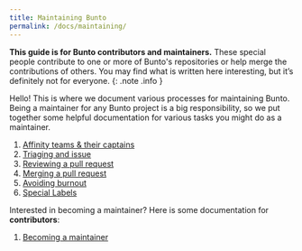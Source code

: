 ```yaml
---
title: Maintaining Bunto
permalink: /docs/maintaining/
---
```


**This guide is for Bunto contributors and maintainers.** These special people contribute to one or more of Bunto's repositories or help merge the contributions of others. You may find what is written here interesting, but it’s definitely not for everyone.
{: .note .info }

Hello! This is where we document various processes for maintaining Bunto. Being a maintainer for any Bunto project is a big responsibility, so we put together some helpful documentation for various tasks you might do as a maintainer.

1. [Affinity teams & their captains](affinity-team-captain/)
2. [Triaging and issue](triaging-an-issue/)
3. [Reviewing a pull request](reviewing-a-pull-request/)
4. [Merging a pull request](merging-a-pull-request/)
5. [Avoiding burnout](avoiding-burnout/)
6. [Special Labels](special-labels/)

Interested in becoming a maintainer? Here is some documentation for **contributors**:

1. [Becoming a maintainer](becoming-a-maintainer/)
